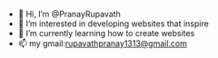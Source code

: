 - 👋 Hi, I’m @PranayRupavath
- 👀 I’m interested in developing websites that inspire 
- 🌱 I’m currently learning how to create websites 
- 📫 my gmail:rupavathpranay1313@gmail.com

<!---
PranayRupavath/PranayRupavath is a ✨ special ✨ repository because its `README.md` (this file) appears on your GitHub profile.
You can click the Preview link to take a look at your changes.
--->
